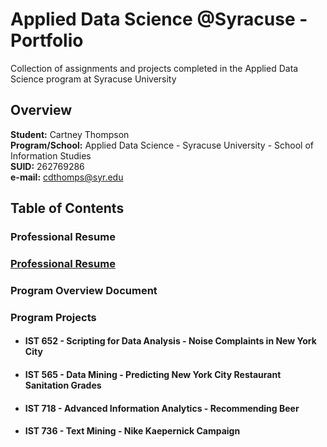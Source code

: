 # Applied Data Science @Syracuse - Portfolio
Collection of assignments and projects completed in the Applied Data Science program at Syracuse University
## Overview
**Student:** Cartney Thompson <br />
**Program/School:** Applied Data Science - Syracuse University - School of Information Studies <br />
**SUID:** 262769286 <br />
**e-mail:** cdthomps@syr.edu

## Table of Contents

### Professional Resume
### [Professional Resume](https://github.com/cartney06/Applied-Data-Science-Syracuse---Portfolio/blob/master/Resume/Resume-Cartney%20Thompson%20(2019_04).docx?raw=true)

### Program Overview Document
### Program Projects
  * #### IST 652 - Scripting for Data Analysis - Noise Complaints in New York City
  * #### IST 565 - Data Mining - Predicting New York City Restaurant Sanitation Grades
  * #### IST 718 - Advanced Information Analytics - Recommending Beer
  * #### IST 736 - Text Mining - Nike Kaepernick Campaign

